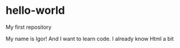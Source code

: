 # hello-world
My first repository

My name is Igor! And I want to learn code.
I already know Html a bit
